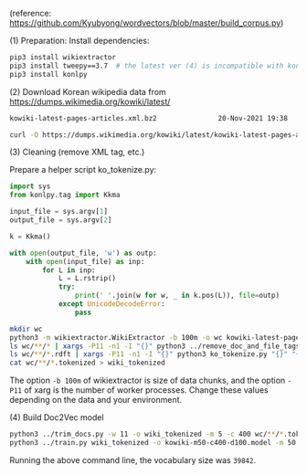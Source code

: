 (reference: https://github.com/Kyubyong/wordvectors/blob/master/build_corpus.py)

(1) Preparation: Install dependencies:

```sh
pip3 install wikiextractor
pip3 install tweepy==3.7  # the latest ver (4) is incompatible with konlpy
pip3 install konlpy
```

(2) Download Korean wikipedia data from https://dumps.wikimedia.org/kowiki/latest/

```sh
kowiki-latest-pages-articles.xml.bz2               20-Nov-2021 19:38           797283917
```

```sh
curl -O https://dumps.wikimedia.org/kowiki/latest/kowiki-latest-pages-articles.xml.bz2
```

(3) Cleaning (remove XML tag, etc.)

Prepare a helper script ko_tokenize.py:

```python
import sys
from konlpy.tag import Kkma

input_file = sys.argv[1]
output_file = sys.argv[2]

k = Kkma()

with open(output_file, 'w') as outp:
    with open(input_file) as inp:
        for L in inp:
            L = L.rstrip()
            try:
                print(' '.join(w for w, _ in k.pos(L)), file=outp)
            except UnicodeDecodeError:
                pass
```

```sh
mkdir wc
python3 -m wikiextractor.WikiExtractor -b 100m -o wc kowiki-latest-pages-articles.xml.bz2
ls wc/**/* | xargs -P11 -n1 -I "{}" python3 ../remove_doc_and_file_tags.py "{}" "{}".rdft
ls wc/**/*.rdft | xargs -P11 -n1 -I "{}" python3 ko_tokenize.py "{}" "{}".tokenized
cat wc/**/*.tokenized > wiki_tokenized
```

The option `-b 100m` of wikiextractor is size of data chunks, and the option `-P11` of xarg is the number of worker processes. Change these values depending on the data and your environment.

(4) Build Doc2Vec model

```sh
python3 ../trim_docs.py -w 11 -o wiki_tokenized -m 5 -c 400 wc/**/*.tokenized
python3 ../train.py wiki_tokenized -o kowiki-m50-c400-d100.model -m 50 -e tmp.model
```

Running the above command line, the vocabulary size was `39842`.
